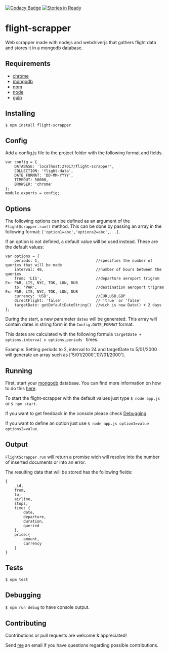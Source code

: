 [![Codacy Badge](https://api.codacy.com/project/badge/Grade/a3b112d983624adea191ba81a9713ba1)](https://www.codacy.com/app/tiagobertolo/flight-scrapper?utm_source=github.com&amp;utm_medium=referral&amp;utm_content=bertolo1988/flight-scrapper&amp;utm_campaign=Badge_Grade)
[![Stories in Ready](https://badge.waffle.io/bertolo1988/flight-scrapper.png?label=ready&title=Ready)](https://waffle.io/bertolo1988/flight-scrapper)


# flight-scrapper

Web scrapper made with nodejs and webdriverjs that gathers flight data and stores it in a mongodb database.


## Requirements

 - [chrome](https://www.google.com/chrome/browser/desktop/index.html)
 - [mongodb](https://www.mongodb.com/)
 - [npm](http://npmjs.org/)
 - [node](http://nodejs.org/)
 - [gulp](http://gulpjs.com/)


## Installing

`$ npm install flight-scrapper`


## Config

Add a config.js file to the project folder with the following format and fields.

	var config = {
	    DATABASE: 'localhost:27017/flight-scrapper',
	    COLLECTION: 'flight-data',
	    DATE_FORMAT: 'DD-MM-YYYY',
	    TIMEOUT: 50000,
	    BROWSER: 'chrome'
	};
	module.exports = config;


## Options

The following options can be defined as an argument of the `FlightScrapper.run()` method.
This can be done by passing an array in the following format: `['option1=abc','options2=abc',...]`.

If an option is not defined, a default value will be used instead.
These are the default values:

	var options = {
		periods: 1, 						//specifies the number of queries that will be made
		interval: 48, 						//number of hours between the queries
		from: 'LIS',						//departure aeroport trigram Ex: PAR, LIS, NYC, TOK, LON, DUB
		to: 'PAR',							//destination aeroport trigram Ex: PAR, LIS, NYC, TOK, LON, DUB
		currency: 'USD', 					//EUR,USD,GBP
		directFlight: 'false',				// 'true' or 'false'
		targetDate: getDefaultDateString()	//wich is new Date() + 2 days
	};

During the start, a new parameter `dates` will be generated. This array will contain dates in string form in the `Config.DATE_FORMAT` format.

This dates are calculated with the following formula `targetDate + options.interval x options.periods ` times.
 
Example: Setting periods to 2, interval to 24 and targetDate to 5/01/2000 will generate an array  such as ['5/01/2000','07/01/2000'].

## Running

First, start your [mongodb](https://www.mongodb.com/) database. You can find more information on how to do this [here](https://docs.mongodb.com/).

To start the flight-scrapper with the default values just type `$ node app.js` or `$ npm start`.

If you want to get feedback in the console please check  [Debugging](#debugging).

If you want to define an option just use `$ node app.js option1=value options2=value`.

## Output

`FlightScrapper.run` will return a promise wich will resolve into the number of inserted documents or into an error.

The resulting data that will be stored has the following fields:

	{
		_id, 		
		from,
		to,	
		airline,
		stops,
		time: {
			date,
			departure,
			duration,
			queried
		},
		price:{
			amount,
			currency
		}
	}

## Tests

`$ npm test`

## Debugging

`$ npm run debug` to have console output.

## Contributing

Contributions or pull requests are welcome & appreciated!

Send [me](https://github.com/bertolo1988/) an email if you have questions regarding possible contributions.
